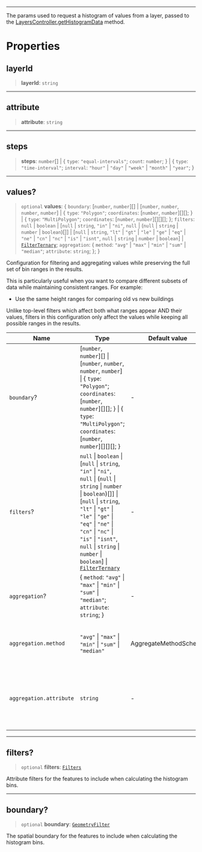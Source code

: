 ***

The params used to request a histogram of values from a layer, passed to
the [LayersController.getHistogramData](LayersController.md#gethistogramdata) method.

# Properties

## layerId

> **layerId**: `string`

***

## attribute

> **attribute**: `string`

***

## steps

> **steps**: `number`\[] | \{ `type`: `"equal-intervals"`; `count`: `number`; } | \{ `type`: `"time-interval"`; `interval`: `"hour"` | `"day"` | `"week"` | `"month"` | `"year"`; }

***

## values?

> `optional` **values**: \{ `boundary`: \[`number`, `number`]\[] | \[`number`, `number`, `number`, `number`] | \{ `type`: `"Polygon"`; `coordinates`: \[`number`, `number`]\[]\[]; } | \{ `type`: `"MultiPolygon"`; `coordinates`: \[`number`, `number`]\[]\[]\[]; }; `filters`: `null` | `boolean` | \[`null` | `string`, `"in"` | `"ni"`, `null` | (`null` | `string` | `number` | `boolean`)\[]] | \[`null` | `string`, `"lt"` | `"gt"` | `"le"` | `"ge"` | `"eq"` | `"ne"` | `"cn"` | `"nc"` | `"is"` | `"isnt"`, `null` | `string` | `number` | `boolean`] | [`FilterTernary`](FilterTernary.md); `aggregation`: \{ `method`: `"avg"` | `"max"` | `"min"` | `"sum"` | `"median"`; `attribute`: `string`; }; }

Configuration for filtering and aggregating values while preserving the full set of
bin ranges in the results.

This is particularly useful when you want to compare different subsets of data while
maintaining consistent ranges. For example:

* Use the same height ranges for comparing old vs new buildings

Unlike top-level filters which affect both what ranges appear AND their values,
filters in this configuration only affect the values while keeping all possible
ranges in the results.

| Name                    | Type                                                                                                                                                                                                                                                                                                                                        | Default value         | Description                                                                 |
| ----------------------- | ------------------------------------------------------------------------------------------------------------------------------------------------------------------------------------------------------------------------------------------------------------------------------------------------------------------------------------------- | --------------------- | --------------------------------------------------------------------------- |
| `boundary`?             | \[`number`, `number`]\[] \| \[`number`, `number`, `number`, `number`] \| \{ `type`: `"Polygon"`; `coordinates`: \[`number`, `number`]\[]\[]; } \| \{ `type`: `"MultiPolygon"`; `coordinates`: \[`number`, `number`]\[]\[]\[]; }                                                                                                             | -                     | -                                                                           |
| `filters`?              | `null` \| `boolean` \| \[`null` \| `string`, `"in"` \| `"ni"`, `null` \| (`null` \| `string` \| `number` \| `boolean`)\[]] \| \[`null` \| `string`, `"lt"` \| `"gt"` \| `"le"` \| `"ge"` \| `"eq"` \| `"ne"` \| `"cn"` \| `"nc"` \| `"is"` \| `"isnt"`, `null` \| `string` \| `number` \| `boolean`] \| [`FilterTernary`](FilterTernary.md) | -                     | -                                                                           |
| `aggregation`?          | \{ `method`: `"avg"` \| `"max"` \| `"min"` \| `"sum"` \| `"median"`; `attribute`: `string`; }                                                                                                                                                                                                                                               | -                     | -                                                                           |
| `aggregation.method`    | `"avg"` \| `"max"` \| `"min"` \| `"sum"` \| `"median"`                                                                                                                                                                                                                                                                                      | AggregateMethodSchema | The operation to use on the values from the features in the layer           |
| `aggregation.attribute` | `string`                                                                                                                                                                                                                                                                                                                                    | -                     | The attribute to use for the aggregation. This must be a numeric attribute. |

***

## filters?

> `optional` **filters**: [`Filters`](Filters.md)

Attribute filters for the features to include when calculating the histogram bins.

***

## boundary?

> `optional` **boundary**: [`GeometryFilter`](GeometryFilter.md)

The spatial boundary for the features to include when calculating the histogram bins.
